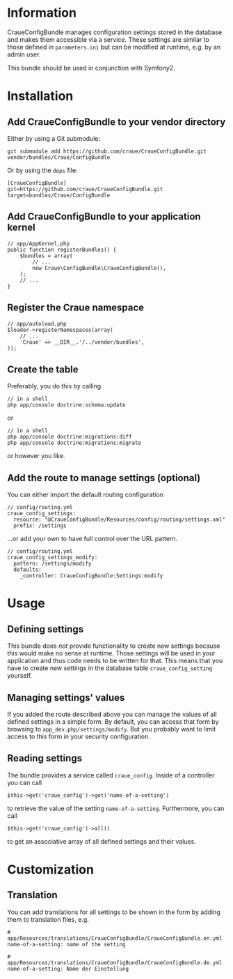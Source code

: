 # Information

CraueConfigBundle manages configuration settings stored in the database and makes them accessible via a service.
These settings are similar to those defined in `parameters.ini` but can be modified at runtime, e.g. by an admin user.

This bundle should be used in conjunction with Symfony2.

# Installation

## Add CraueConfigBundle to your vendor directory

Either by using a Git submodule:

	git submodule add https://github.com/craue/CraueConfigBundle.git vendor/bundles/Craue/ConfigBundle

Or by using the `deps` file:

	[CraueConfigBundle]
	git=https://github.com/craue/CraueConfigBundle.git
	target=bundles/Craue/ConfigBundle

## Add CraueConfigBundle to your application kernel

	// app/AppKernel.php
	public function registerBundles() {
		$bundles = array(
			// ...
			new Craue\ConfigBundle\CraueConfigBundle(),
		);
		// ...
	}

## Register the Craue namespace

	// app/autoload.php
	$loader->registerNamespaces(array(
		// ...
		'Craue' => __DIR__.'/../vendor/bundles',
	));

## Create the table

Preferably, you do this by calling

	// in a shell
	php app/console doctrine:schema:update

or

	// in a shell
	php app/console doctrine:migrations:diff
	php app/console doctrine:migrations:migrate

or however you like.

## Add the route to manage settings (optional)

You can either import the default routing configuration

	// config/routing.yml
	craue_config_settings:
	  resource: "@CraueConfigBundle/Resources/config/routing/settings.xml"
	  prefix: /settings

...or add your own to have full control over the URL pattern.

	// config/routing.yml
	craue_config_settings_modify:
	  pattern: /settings/modify
	  defaults:
	    _controller: CraueConfigBundle:Settings:modify

# Usage

## Defining settings

This bundle does _not_ provide functionality to create new settings because this would make no sense at runtime.
Those settings will be used in your application and thus code needs to be written for that.
This means that you have to create new settings in the database table `craue_config_setting` yourself.

## Managing settings' values

If you added the route described above you can manage the values of all defined settings in a simple form.
By default, you can access that form by browsing to `app_dev.php/settings/modify`.
But you probably want to limit access to this form in your security configuration.

## Reading settings

The bundle provides a service called `craue_config`. Inside of a controller you can call

	$this->get('craue_config')->get('name-of-a-setting')

to retrieve the value of the setting `name-of-a-setting`. Furthermore, you can call

	$this->get('craue_config')->all()

to get an associative array of all defined settings and their values.

# Customization

## Translation

You can add translations for all settings to be shown in the form by adding them to translation files, e.g.

	# app/Resources/translations/CraueConfigBundle/CraueConfigBundle.en.yml
	name-of-a-setting: name of the setting

	# app/Resources/translations/CraueConfigBundle/CraueConfigBundle.de.yml
	name-of-a-setting: Name der Einstellung
